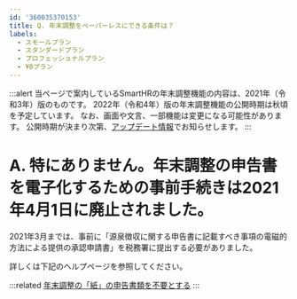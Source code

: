 ```yaml
---
id: '360035370153'
title: Q. 年末調整をペーパーレスにできる条件は？
labels:
  - スモールプラン
  - スタンダードプラン
  - プロフェッショナルプラン
  - ¥0プラン
---
```

:::alert
当ページで案内しているSmartHRの年末調整機能の内容は、2021年（令和3年）版のものです。
2022年（令和4年）版の年末調整機能の公開時期は秋頃を予定しています。
なお、画面や文言、一部機能は変更になる可能性があります。
公開時期が決まり次第、[アップデート情報](https://smarthr.jp/update)でお知らせします。
:::

# A. 特にありません。年末調整の申告書を電子化するための事前手続きは2021年4月1日に廃止されました。

2021年3月までは、事前に「源泉徴収に関する申告書に記載すべき事項の電磁的方法による提供の承認申請書」を税務署に提出する必要がありました。

詳しくは下記のヘルプページを参照してください。

:::related
[年末調整の「紙」の申告書類を不要とする](https://knowledge.smarthr.jp/hc/ja/articles/360034870894)
:::
